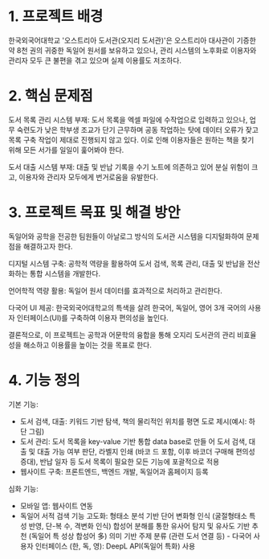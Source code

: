 # 1. 프로젝트 배경

한국외국어대학교 '오스트리아 도서관(오지리 도서관)'은 오스트리아 대사관이 기증한 약 8천 권의 귀중한 독일어 원서를 보유하고 있으나, 관리 시스템의 노후화로 이용자와 관리자 모두 큰 불편을 겪고 있으며 실제 이용률도 저조하다.

# 2. 핵심 문제점

도서 목록 관리 시스템 부재: 도서 목록을 엑셀 파일에 수작업으로 입력하고 있으나, 업무 숙련도가 낮은 학부생 조교가 단기 근무하며 공동 작업하는 탓에 데이터 오류가 잦고 목록 구축 작업이 제대로 진행되지 않고 있다. 이로 인해 이용자들은 원하는 책을 찾기 위해 모든 서가를 일일이 훑어봐야 한다.

도서 대출 시스템 부재: 대출 및 반납 기록을 수기 노트에 의존하고 있어 분실 위험이 크고, 이용자와 관리자 모두에게 번거로움을 유발한다.

# 3. 프로젝트 목표 및 해결 방안

독일어와 공학을 전공한 팀원들이 아날로그 방식의 도서관 시스템을 디지털화하여 문제점을 해결하고자 한다.

디지털 시스템 구축: 공학적 역량을 활용하여 도서 검색, 목록 관리, 대출 및 반납을 전산화하는 통합 시스템을 개발한다.

언어학적 역량 활용: 독일어 원서 데이터를 효과적으로 처리하고 관리한다.

다국어 UI 제공: 한국외국어대학교의 특색을 살려 한국어, 독일어, 영어 3개 국어의 사용자 인터페이스(UI)를 구축하여 이용자 편의성을 높인다.

결론적으로, 이 프로젝트는 공학과 어문학의 융합을 통해 오지리 도서관의 관리 비효율성을 해소하고 이용률을 높이는 것을 목표로 한다.

# 4. 기능 정의

기본 기능:
- 도서 검색, 대출: 키워드 기반 탐색, 책의 물리적인 위치를 평면
도로 제시(예시: 하단 그림)
- 도서 관리: 도서 목록을 key-value 기반 통합 data base로 만들
어 도서 검색, 대출 및 대출 가능 여부 판단, 라벨지 인쇄 (바코
드 포함, 이후 바코더 구매해 편의성 증대), 반납 일자 등 도서
목록이 필요한 모든 기능에 포괄적으로 적용
- 웹사이트 구축: 프론트엔드, 백엔드 개발, 독일어과 홈페이지 등록

심화 기능: 
- 모바일 앱: 웹사이트 연동
- 독일어 서적 검색 기능 고도화:
형태소 분석 기반 단어 변화형 인식 (굴절형태소 특성 반영, 단-복
수, 격변화 인식)
합성어 분해를 통한 유사어 탐지 및 유사도 기반 추천 (독일어 특
성상 합성어 多)
의미 기반 주제 분류 (관련 도서 연결 등) - 다국어 사용자 인터페이스 (한, 독, 영): DeepL API(독일어 특화) 사용
